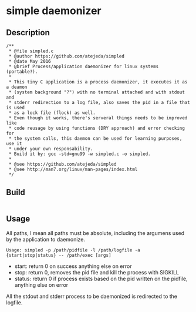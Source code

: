 # simple daemonizer

## Description

```
/**
 * @file simpled.c
 * @author https://github.com/atejeda/simpled
 * @date May 2016
 * @brief Process/application daemonizer for linux systems (portable?).
 *
 * This tiny C application is a process daemonizer, it executes it as a deamon
 * (system background "?") with no terminal attached and with stdout and 
 * stderr redirection to a log file, also saves the pid in a file that is used
 * as a lock file (flock) as well.
 * Even though it works, there's serveral things needs to be improved like
 * code reusage by using functions (DRY approach) and error checking for
 * the system calls, this daemon can be used for learning purposes, use it
 * under your own responsability.
 * Build it by: gcc -std=gnu99 -w simpled.c -o simpled.
 *
 * @see https://github.com/atejeda/simpled
 * @see http://man7.org/linux/man-pages/index.html
 */
```
## Build

```

```

## Usage

All paths, I mean all paths must be absolute, including the argumens used by the application to daemonize.

```
Usage: simpled -p /path/pidfile -l /path/logfile -a {start|stop|status} -- /path/exec [args]
```

* start: return 0 on success anything else on error
* stop: return 0, removes the pid file and kill the process with SIGKILL
* status: return 0 if process exists based on the pid written on the pidfile, anything else on error

All the stdout and stderr process to be daemonized is redirected to the logfile.
